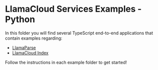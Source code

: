# LlamaCloud Services Examples - Python

In this folder you will find several TypeScript end-to-end applications that contain examples regarding:

- [LlamaParse](./parse/)
- [LlamaCloud Index](./index/)

Follow the instructions in each example folder to get started!
